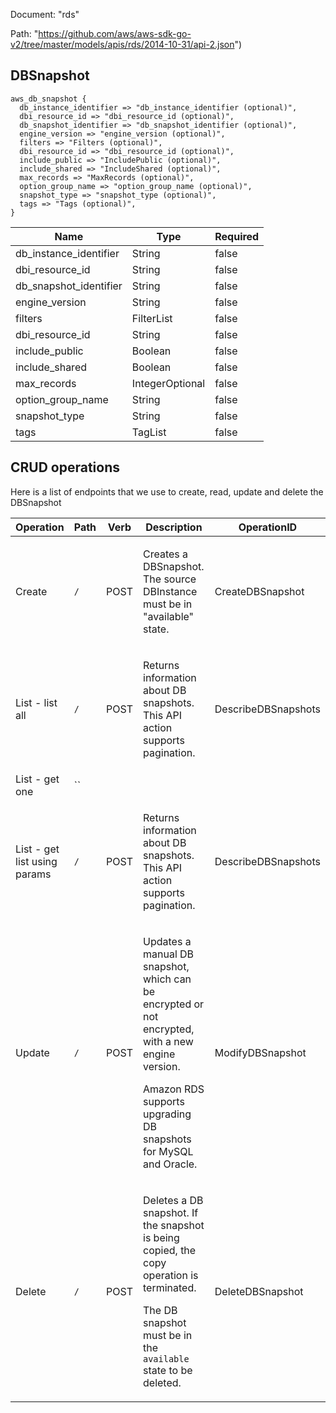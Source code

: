 Document: "rds"


Path: "https://github.com/aws/aws-sdk-go-v2/tree/master/models/apis/rds/2014-10-31/api-2.json")

## DBSnapshot



```puppet
aws_db_snapshot {
  db_instance_identifier => "db_instance_identifier (optional)",
  dbi_resource_id => "dbi_resource_id (optional)",
  db_snapshot_identifier => "db_snapshot_identifier (optional)",
  engine_version => "engine_version (optional)",
  filters => "Filters (optional)",
  dbi_resource_id => "dbi_resource_id (optional)",
  include_public => "IncludePublic (optional)",
  include_shared => "IncludeShared (optional)",
  max_records => "MaxRecords (optional)",
  option_group_name => "option_group_name (optional)",
  snapshot_type => "snapshot_type (optional)",
  tags => "Tags (optional)",
}
```

| Name        | Type           | Required       |
| ------------- | ------------- | ------------- |
|db_instance_identifier | String | false |
|dbi_resource_id | String | false |
|db_snapshot_identifier | String | false |
|engine_version | String | false |
|filters | FilterList | false |
|dbi_resource_id | String | false |
|include_public | Boolean | false |
|include_shared | Boolean | false |
|max_records | IntegerOptional | false |
|option_group_name | String | false |
|snapshot_type | String | false |
|tags | TagList | false |



## CRUD operations

Here is a list of endpoints that we use to create, read, update and delete the DBSnapshot

| Operation | Path | Verb | Description | OperationID |
| ------------- | ------------- | ------------- | ------------- | ------------- |
|Create|`/`|POST|<p>Creates a DBSnapshot. The source DBInstance must be in "available" state.</p>|CreateDBSnapshot|
|List - list all|`/`|POST|<p>Returns information about DB snapshots. This API action supports pagination.</p>|DescribeDBSnapshots|
|List - get one|``||||
|List - get list using params|`/`|POST|<p>Returns information about DB snapshots. This API action supports pagination.</p>|DescribeDBSnapshots|
|Update|`/`|POST|<p>Updates a manual DB snapshot, which can be encrypted or not encrypted, with a new engine version. </p> <p>Amazon RDS supports upgrading DB snapshots for MySQL and Oracle. </p>|ModifyDBSnapshot|
|Delete|`/`|POST|<p>Deletes a DB snapshot. If the snapshot is being copied, the copy operation is terminated.</p> <note> <p>The DB snapshot must be in the <code>available</code> state to be deleted.</p> </note>|DeleteDBSnapshot|
